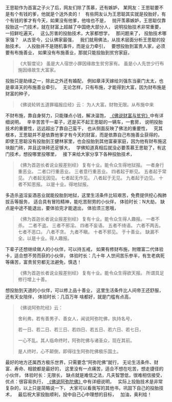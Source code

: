 王思聪作为首富之子火了后，网友们除了羡慕，还有嫉妒，
某网友：王思聪要不是有个有钱的爹，他就是个送外卖的！
&nbsp;
有些网友认为王思聪其实就是投胎好，有个有钱的爹才有今天，如果没有他爹，他啥也不是，
&nbsp;
抛开羡慕嫉妒，王思聪仅靠投胎这一门技术，就在财富上超越了中国绝大部分人，
说明投胎技术非常重要，一招鲜吃遍天，
&nbsp;
这么厉害的投胎技术，大家都想学，
&nbsp;
那问题来了，
投胎技术哪家强？
&nbsp;
从古至今，公认佛家最强，
&nbsp;
我们就用佛法，从技术层面分析王思聪的投胎技术，
&nbsp;
人投胎并不是随机事件，而是业力牵引，
&nbsp;
要想投胎到富贵人家，必须要有布施善业，
如果没有布施善业，那就只能投胎到贫穷家庭，

> 《大智度论》
> 虽是大人宿世小罪因缘故生贫穷家有。
> 虽是小人先世少行布施因缘故生大富家。

投胎只是助缘之一，除此之外还有婚配，
例如章泽天嫁给刘强东当豪门太太，也是章泽天的布施善业牵引，
&nbsp;
无论怎样，只有布施，才能得到大富，因为财布施是财富的种子，
> 《佛说轮转五道罪福报应经》云：
> 为人大富。财物无限。从布施中来 

不财布施，靠自身努力，只能赚点小钱，解决温饱，
[《佛说财富与贫穷》](https://www.kancloud.cn/luojiangtao/foshuocaifu)中有详细说明，
&nbsp;
辛辛苦苦干一辈子，还是买不起王思聪的一辆车，一套房，
说明投胎技术的重要性，远远超出了靠自己蛮干，
也从侧面反映了佛法的重要性，
&nbsp;
究其根本，王思聪并不是依靠他爹才有今天的财富，而是依靠自己布施善业获得的，
即使王思聪没有投胎到王健林家里，也会投胎到其他富豪家庭，因为他有财布施这块敲门砖，并且这块砖还足够大，
&nbsp;
学佛知道真相后就没必要羡慕王思聪了，有这门技术，想投哪里投哪里，
&nbsp;
接下来给大家分享下各种投胎技术，

> 《佛为首迦长者说业报差别经》
> 复有十业。能令众生得地狱报。
> 一者身行重恶业。
> 二者口行重恶业。
> 三者意行重恶业。
> 四者起于断见。
> 五者起于常见。
> 六者起无因见。
> 七者起无作见。
> 八者起于无见。
> 九者起于边见。
> 十者不知恩报。
> 以是十业。得地狱报。

多造杀盗淫妄酒恶业就能投胎到地狱，这里生活条件比较艰苦，免费提供挖心掏肺拔舌等服务，
适合具有冒险精神，能吃苦耐劳的小伙伴，
体验时长：N大劫，
缺点是中途不能退出，要体验完才能退出，
体验须三思哦，
&nbsp;
> 《佛为首迦长者说业报差别经》
> 复有十业。能令众生得人趣报。
> 一者不杀。
> 二者不盗。
> 三者不邪淫。
> 四者不妄语。
> 五者不绮语。
> 六者不两舌。
> 七者不恶口。
> 八者不贪。
> 九者不瞋。
> 十者不邪见。
> 于十善业。
> 缺漏不全。以是十业。得人趣报。

下辈子还想继续做人的小伙伴，可以持五戒，
如果有修财布施，附赠富二代体验卡，适合想不劳而获的小伙伴，
体验时长：几十年
人世间苦乐参半，有生老病死等痛苦，富贵贫穷都无法避免，慎选！
&nbsp;
> 《佛为首迦长者说业报差别经》
> 复有十业。能令众生得欲天报。
> 所谓具足修行增上十善。

想投胎到天道的小伙伴，可以修上品十善业，
这里生活条件比人间帝王还舒服，还有天女陪伴，
体验时长：几百万年
啥都好，就是门槛有点高，
&nbsp;
> 《佛说阿弥陀经》云： 
> 
> 舍利弗，若有善男子、善女人，闻说阿弥陀佛，执持名号，
> 
> 若一日、若二日、若三日、若四日、若五日、若六日、若七日，
> 
> 一心不乱。其人临命终时，阿弥陀佛与诸圣众，现在其前。
> 
> 是人终时，心不颠倒，即得往生阿弥陀佛极乐国土。

最好的地方还属西方极乐世界，只需要念“阿弥陀佛”就行，
无论生活条件、财富、寿命、相貌都是最好的，
这里没有一点痛苦，适合不想在吃苦，想走捷径的小伙伴，
体验时长：无限长，
缺点就是难信之法，凡夫智慧低，很难相信接受，
优点：很容易执行，
[《佛说阿弥陀佛》](https://www.kancloud.cn/luojiangtao/foshuoemituofo)中有详细说明，
&nbsp;
实际上投胎技术是非常复杂的，以上只是简略说一下，
大家可以看我写的其他书，巩固下自己的投胎技术，
&nbsp;
最后祝大家投胎顺利，投中自己心中理想的目标，
&nbsp;
加油，奥利给！


